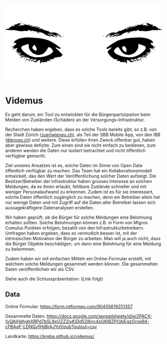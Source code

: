![Videmus Logo](/videmus-eyes.png "Zusammen sehen wir mehr!")

# Videmus

Es geht darum, ein Tool zu entwicklen für die Bürgenpartizipation beim Melden von Zuständen (Schäden) an der Versorgungs-Infrastruktur. 

Recherchen haben ergeben, dass es solche Tools bereits gibt, so z.B. von der Stadt Zürich ([zueriwieneu.ch](http://zueriwieneu.ch/)), als Teil der SBB Mobile App, von den IBB ([ibbrugg.ch](https://www.ibbrugg.ch/de/stoerungsmeldung)) und weitere. Diese erfüllen ihren Zweck offenbar gut, haben aber gewisse defizite. Zum einen sind sie nicht einfach zu bedienen, zum anderen werden die Daten nur isoliert betrachtet und nicht öffentlich verfügbar gemacht.

Ziel unseres Ansatzes ist es, solche Daten im Sinne von Open Data öffentlich verfügbar zu machen. Das Team hat ein Kollaborationsmodell entwickelt, das den Wert der Veröffentlichung solcher Daten aufzeigt. Die Besitzer/Betreiber der Infrastruktur haben grosses Interesse an solchen Meldungen, da es ihnen erlaubt, fehlbare Zustände schneller und mit weniger Personalaufwand zu erkennen. Zudem ist es für sie interessant, solche Daten öffentlich zugänglich zu machen, denn ein Betreiber allein hat nur wenige Daten und mit Zugriff auf die Daten aller Betreiber lassen sich aussagekräftigere Datenanalysen erstellen.

Wir haben geprüft, ob die Bürger für solche Meldungen eine Belohnung erhalten sollten. Solche Belohnungen können z.B. in Form von Migros Cumulus Punkten erfolgen; bezahlt von den Infrastrukturbetreibern. Umfragen haben ergeben, dass es vermutlich besser ist, mit der intrinsischen Motivation der Bürger zu arbeiten. Man will ja auch nicht, dass die Bürger Objekte beschädigen, um dann eine Belohnung für eine Meldung zu bekommen.

Zudem haben wir mit einfachen Mitteln ein Online-Formular erstellt, mit welchem solche Meldungen gesammelt werden können. Die gesammelten Daten veröffentlichen wir als CSV.

Siehe auch die Schlusspräsentation: (Link folgt)

## Data

Online Formular: https://form.jotformeu.com/90455619251357
   
Gesammelte Daten: https://docs.google.com/spreadsheets/d/e/2PACX-1vQAlHdhghXRPd7bSL8xOZZ2jyKiDd52i6nc4sGKIBZPOAjEgzGrnp94-cFBAqF-LDNQyfHjjBrAJYq1/pub?output=csv

Landkarte: https://kreba.github.io/videmus/
